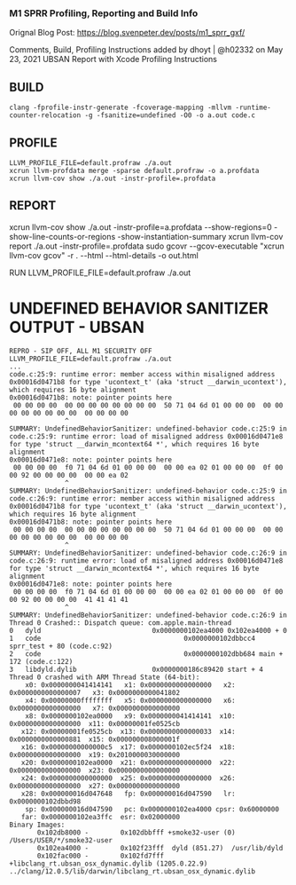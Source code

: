 ### M1 SPRR Profiling, Reporting and Build Info

Orignal Blog Post: https://blog.svenpeter.dev/posts/m1_sprr_gxf/
 
 Comments, Build, Profiling Instructions added by dhoyt | @h02332 on May 23, 2021
 UBSAN Report with Xcode Profiling Instructions

BUILD 
---------
 	clang -fprofile-instr-generate -fcoverage-mapping -mllvm -runtime-counter-relocation -g -fsanitize=undefined -O0 -o a.out code.c
 
PROFILE 
--------
 	LLVM_PROFILE_FILE=default.profraw ./a.out
	xcrun llvm-profdata merge -sparse default.profraw -o a.profdata
	xcrun llvm-cov show ./a.out -instr-profile=.profdata

REPORT
--------
 xcrun llvm-cov show ./a.out -instr-profile=a.profdata --show-regions=0 -show-line-counts-or-regions -show-instantiation-summary
 xcrun llvm-cov report ./a.out -instr-profile=.profdata
 sudo gcovr --gcov-executable "xcrun llvm-cov gcov" -r . --html --html-details -o out.html

RUN
	LLVM_PROFILE_FILE=default.profraw ./a.out

UNDEFINED BEHAVIOR SANITIZER OUTPUT - UBSAN
================================================
```
REPRO - SIP OFF, ALL M1 SECURITY OFF
LLVM_PROFILE_FILE=default.profraw ./a.out
...
code.c:25:9: runtime error: member access within misaligned address 0x00016d0471b8 for type 'ucontext_t' (aka 'struct __darwin_ucontext'), which requires 16 byte alignment
0x00016d0471b8: note: pointer points here
 00 00 00 00  00 00 00 00 00 00 00 00  50 71 04 6d 01 00 00 00  00 00 00 00 00 00 00 00  00 00 00 00
              ^ 
SUMMARY: UndefinedBehaviorSanitizer: undefined-behavior code.c:25:9 in 
code.c:25:9: runtime error: load of misaligned address 0x00016d0471e8 for type 'struct __darwin_mcontext64 *', which requires 16 byte alignment
0x00016d0471e8: note: pointer points here
 00 00 00 00  f0 71 04 6d 01 00 00 00  00 00 ea 02 01 00 00 00  0f 00 00 92 00 00 00 00  00 00 ea 02
              ^ 
SUMMARY: UndefinedBehaviorSanitizer: undefined-behavior code.c:25:9 in 
code.c:26:9: runtime error: member access within misaligned address 0x00016d0471b8 for type 'ucontext_t' (aka 'struct __darwin_ucontext'), which requires 16 byte alignment
0x00016d0471b8: note: pointer points here
 00 00 00 00  00 00 00 00 00 00 00 00  50 71 04 6d 01 00 00 00  00 00 00 00 00 00 00 00  00 00 00 00
              ^ 
SUMMARY: UndefinedBehaviorSanitizer: undefined-behavior code.c:26:9 in 
code.c:26:9: runtime error: load of misaligned address 0x00016d0471e8 for type 'struct __darwin_mcontext64 *', which requires 16 byte alignment
0x00016d0471e8: note: pointer points here
 00 00 00 00  f0 71 04 6d 01 00 00 00  00 00 ea 02 01 00 00 00  0f 00 00 92 00 00 00 00  41 41 41 41
              ^ 
SUMMARY: UndefinedBehaviorSanitizer: undefined-behavior code.c:26:9 in 
Thread 0 Crashed:: Dispatch queue: com.apple.main-thread
0   dyld                          	0x0000000102ea4000 0x102ea4000 + 0
1   code				                  	0x0000000102dbbcc4 sprr_test + 80 (code.c:92)
2   code        				          	0x0000000102dbb684 main + 172 (code.c:122)
3   libdyld.dylib                 	0x0000000186c89420 start + 4
Thread 0 crashed with ARM Thread State (64-bit):
    x0: 0x0000000041414141   x1: 0x0000000000000000   x2: 0x0000000000000007   x3: 0x0000000000041802
    x4: 0x00000000ffffffff   x5: 0x0000000000000000   x6: 0x0000000000000000   x7: 0x0000000000000000
    x8: 0x0000000102ea0000   x9: 0x0000000041414141  x10: 0x0000000000000000  x11: 0x00000001fe0525cb
   x12: 0x00000001fe0525cb  x13: 0x0000000000000033  x14: 0x0000000000000881  x15: 0x000000008000001f
   x16: 0x00000000000000c5  x17: 0x0000000102ec5f24  x18: 0x0000000000000000  x19: 0x2010000030000000
   x20: 0x0000000102ea0000  x21: 0x0000000000000000  x22: 0x0000000000000000  x23: 0x0000000000000000
   x24: 0x0000000000000000  x25: 0x0000000000000000  x26: 0x0000000000000000  x27: 0x0000000000000000
   x28: 0x000000016d047648   fp: 0x000000016d047590   lr: 0x0000000102dbbd98
    sp: 0x000000016d047590   pc: 0x0000000102ea4000 cpsr: 0x60000000
   far: 0x0000000102ea3ffc  esr: 0x02000000
Binary Images:
       0x102db8000 -        0x102dbbfff +smoke32-user (0) /Users/USER/*/smoke32-user
       0x102ea4000 -        0x102f23fff  dyld (851.27)  /usr/lib/dyld
       0x102fac000 -        0x102fd7fff +libclang_rt.ubsan_osx_dynamic.dylib (1205.0.22.9) ../clang/12.0.5/lib/darwin/libclang_rt.ubsan_osx_dynamic.dylib
```
